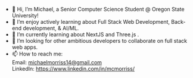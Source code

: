 - 👋 Hi, I’m Michael, a Senior Computer Science Student @ Oregon State University! 
- 👀 I’m enjoy actively learning about Full Stack Web Development, Back-end development, & AI/ML.
- 🌱 I’m currently learning about NextJS and Three.js .
- 💞️ I’m looking for other ambitious developers to collaborate on full stack web apps.
- 📫 How to reach me:<br /> 
                   Email: michaelmorriss14@gmail.com <br /> 
                   LinkedIn: https://www.linkedin.com/in/mcmorriss/

